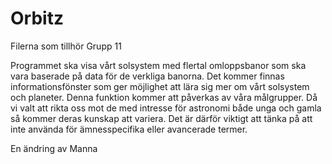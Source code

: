 # Orbitz
Filerna som tillhör Grupp 11

Programmet ska visa vårt solsystem med flertal omloppsbanor som ska vara baserade på data för de verkliga banorna. 
Det kommer finnas informationsfönster som ger möjlighet att lära sig mer om vårt solsystem och planeter. 
Denna funktion kommer att påverkas av våra målgrupper. 
Då vi valt att rikta oss mot de med intresse för astronomi både unga och gamla så kommer deras kunskap att variera. 
Det är därför viktigt att tänka på att inte använda för ämnesspecifika eller avancerade termer. 

En ändring av Manna
